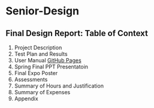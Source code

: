 # Senior-Design
## Final Design Report: Table of Context
1. Project Description
2. Test Plan and Results
3. User Manual [GitHub Pages](https://github.com/seyeoyadiran/Senior-Design/blob/main/Assignemnt%202/User%20Manual)
4. Spring Final PPT Presentatoin
5. Final Expo Poster
6. Assessments
7. Summary of Hours and Justification
8. Summary of Expenses
9. Appendix
